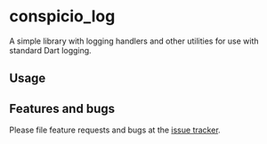 # conspicio_log

A simple library with logging handlers and other utilities for use with standard Dart logging.

## Usage


## Features and bugs

Please file feature requests and bugs at the [issue tracker][tracker].

[tracker]: https://github.com/conspicio-dk/conspicio_log/issues
